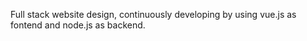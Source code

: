 Full stack website design, continuously developing by using vue.js as fontend and node.js as backend.
